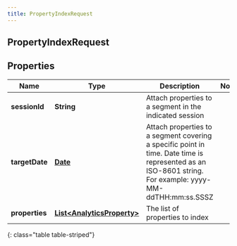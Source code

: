 ```yaml
---
title: PropertyIndexRequest
---
```

## PropertyIndexRequest


## Properties

| Name | Type | Description | Notes |
| ------------ | ------------- | ------------- | ------------- |
| **sessionId** | **String** | Attach properties to a segment in the indicated session |  |
| **targetDate** | [**Date**](Date.html) | Attach properties to a segment covering a specific point in time. Date time is represented as an ISO-8601 string. For example: yyyy-MM-ddTHH:mm:ss.SSSZ |  |
| **properties** | [**List&lt;AnalyticsProperty&gt;**](AnalyticsProperty.html) | The list of properties to index |  |
{: class="table table-striped"}



